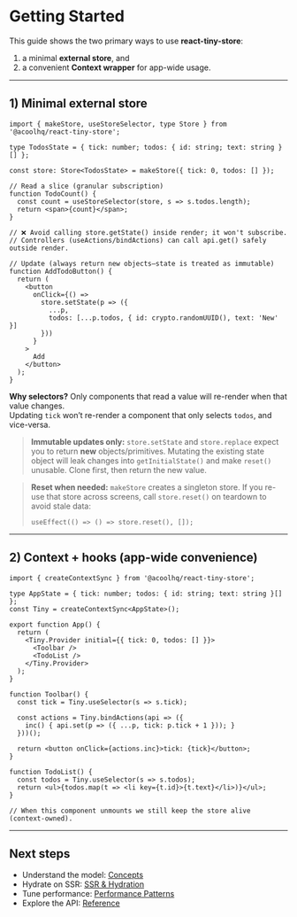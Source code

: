 # Getting Started

This guide shows the two primary ways to use **react-tiny-store**:
1) a minimal **external store**, and  
2) a convenient **Context wrapper** for app-wide usage.

---

## 1) Minimal external store

```tsx
import { makeStore, useStoreSelector, type Store } from '@acoolhq/react-tiny-store';

type TodosState = { tick: number; todos: { id: string; text: string }[] };

const store: Store<TodosState> = makeStore({ tick: 0, todos: [] });

// Read a slice (granular subscription)
function TodoCount() {
  const count = useStoreSelector(store, s => s.todos.length);
  return <span>{count}</span>;
}

// ❌ Avoid calling store.getState() inside render; it won't subscribe.
// Controllers (useActions/bindActions) can call api.get() safely outside render.

// Update (always return new objects—state is treated as immutable)
function AddTodoButton() {
  return (
    <button
      onClick={() =>
        store.setState(p => ({
          ...p,
          todos: [...p.todos, { id: crypto.randomUUID(), text: 'New' }]
        }))
      }
    >
      Add
    </button>
  );
}
```

**Why selectors?** Only components that read a value will re-render when that value changes.  
Updating `tick` won’t re-render a component that only selects `todos`, and vice-versa.

> **Immutable updates only:** `store.setState` and `store.replace` expect you to return **new** objects/primitives. Mutating the existing state object will leak changes into `getInitialState()` and make `reset()` unusable. Clone first, then return the new value.

> **Reset when needed:** `makeStore` creates a singleton store. If you re-use that store across screens, call `store.reset()` on teardown to avoid stale data:
> ```tsx
> useEffect(() => () => store.reset(), []);
> ```

---

## 2) Context + hooks (app-wide convenience)

```tsx
import { createContextSync } from '@acoolhq/react-tiny-store';

type AppState = { tick: number; todos: { id: string; text: string }[] };
const Tiny = createContextSync<AppState>();

export function App() {
  return (
    <Tiny.Provider initial={{ tick: 0, todos: [] }}>
      <Toolbar />
      <TodoList />
    </Tiny.Provider>
  );
}

function Toolbar() {
  const tick = Tiny.useSelector(s => s.tick);

  const actions = Tiny.bindActions(api => ({
    inc() { api.set(p => ({ ...p, tick: p.tick + 1 })); }
  }))();

  return <button onClick={actions.inc}>tick: {tick}</button>;
}

function TodoList() {
  const todos = Tiny.useSelector(s => s.todos);
  return <ul>{todos.map(t => <li key={t.id}>{t.text}</li>)}</ul>;
}

// When this component unmounts we still keep the store alive (context-owned).
```

---

## Next steps
- Understand the model: [Concepts](./guides/concepts.md)  
- Hydrate on SSR: [SSR & Hydration](./guides/ssr-hydration.md)  
- Tune performance: [Performance Patterns](./guides/perf-patterns.md)  
- Explore the API: [Reference](./api/)
